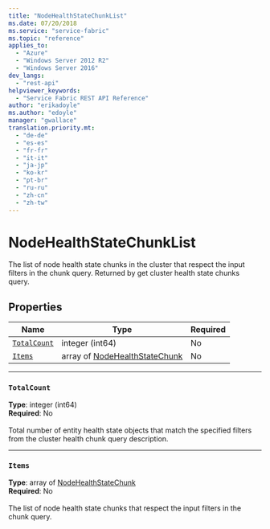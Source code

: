 ```yaml
---
title: "NodeHealthStateChunkList"
ms.date: 07/20/2018
ms.service: "service-fabric"
ms.topic: "reference"
applies_to: 
  - "Azure"
  - "Windows Server 2012 R2"
  - "Windows Server 2016"
dev_langs: 
  - "rest-api"
helpviewer_keywords: 
  - "Service Fabric REST API Reference"
author: "erikadoyle"
ms.author: "edoyle"
manager: "gwallace"
translation.priority.mt: 
  - "de-de"
  - "es-es"
  - "fr-fr"
  - "it-it"
  - "ja-jp"
  - "ko-kr"
  - "pt-br"
  - "ru-ru"
  - "zh-cn"
  - "zh-tw"
---
```

# NodeHealthStateChunkList

The list of node health state chunks in the cluster that respect the input filters in the chunk query. Returned by get cluster health state chunks query.


## Properties
| Name | Type | Required |
| --- | --- | --- |
| [`TotalCount`](#totalcount) | integer (int64) | No |
| [`Items`](#items) | array of [NodeHealthStateChunk](sfclient-v63-model-nodehealthstatechunk.md) | No |

____
### `TotalCount`
__Type__: integer (int64) <br/>
__Required__: No<br/>
<br/>
Total number of entity health state objects that match the specified filters from the cluster health chunk query description.


____
### `Items`
__Type__: array of [NodeHealthStateChunk](sfclient-v63-model-nodehealthstatechunk.md) <br/>
__Required__: No<br/>
<br/>
The list of node health state chunks that respect the input filters in the chunk query.

